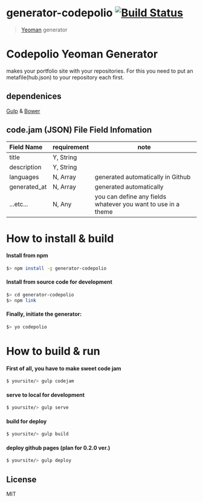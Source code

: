 # generator-codepolio [![Build Status](https://secure.travis-ci.org/miconblog/generator-codepolio.png?branch=master)](https://travis-ci.org/miconblog/generator-codepolio)

> [Yeoman](http://yeoman.io) generator

# Codepolio Yeoman Generator
makes your portfolio site with your repositories. For this you need to put an metafile(hub.json) to your repository each first.

## dependenices
[Gulp](http://gulpjs.com/) & [Bower](http://bower.io/)

## code.jam (JSON) File Field Infomation
| Field Name   | requirement | note |
| :----------- | ----------- | ---- |
| title        | Y, String   |  |
| description  | Y, String   |  |
| languages    | N, Array    | generated automatically in Github |
| generated_at | N, Array    | generated automatically |
| ...etc...    | N, Any      | you can define any fields whatever you want to use in a theme |


# How to install & build

#### Install from npm
```bash
$> npm install -g generator-codepolio
```

#### Install from source code for development
```bash
$> cd generator-codepolio
$> npm link
```

#### Finally, initiate the generator:

```bash
$> yo codepolio
```

# How to build & run 
#### First of all, you have to make **sweet code jam**
```bash
$ yoursite/> gulp codejam
```

#### serve to local for development
```bash
$ yoursite/> gulp serve
```

#### build for deploy 
```bash
$ yoursite/> gulp build
```

#### deploy github pages (plan for 0.2.0 ver.)
```bash
$ yoursite/> gulp deploy
```

## License

MIT